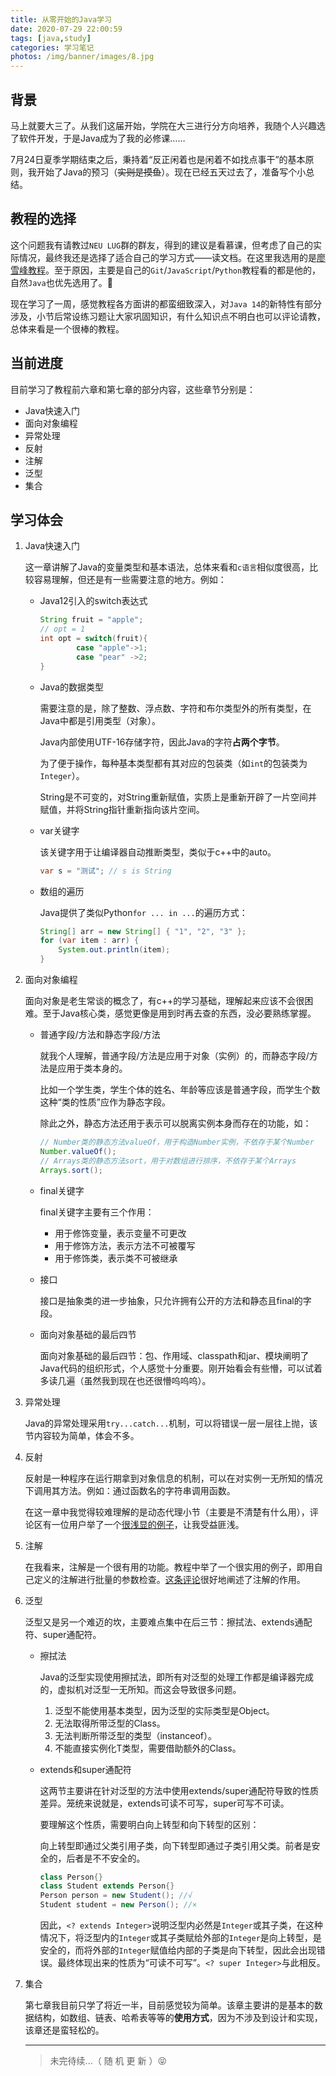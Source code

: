 ```yaml
---
title: 从零开始的Java学习
date: 2020-07-29 22:00:59
tags: [java,study]
categories: 学习笔记
photos: /img/banner/images/8.jpg
---
```


## 背景

马上就要大三了。从我们这届开始，学院在大三进行分方向培养，我随个人兴趣选了软件开发，于是Java成为了我的必修课……

7月24日夏季学期结束之后，秉持着“反正闲着也是闲着不如找点事干”的基本原则，我开始了Java的预习（~~实则是摸鱼~~）。现在已经五天过去了，准备写个小总结。

<!-- more -->

## 教程的选择

这个问题我有请教过`NEU LUG`群的群友，得到的建议是看慕课，但考虑了自己的实际情况，最终我还是选择了适合自己的学习方式——读文档。在这里我选用的是[廖雪峰教程](https://www.liaoxuefeng.com/wiki/1252599548343744)。至于原因，主要是自己的`Git`/`JavaScript`/`Python`教程看的都是他的，自然`Java`也优先选用了。🤣

现在学习了一周，感觉教程各方面讲的都蛮细致深入，对`Java 14`的新特性有部分涉及，小节后常设练习题让大家巩固知识，有什么知识点不明白也可以评论请教，总体来看是一个很棒的教程。

## 当前进度

目前学习了教程前六章和第七章的部分内容，这些章节分别是：

+ Java快速入门
+ 面向对象编程
+ 异常处理
+ 反射
+ 注解
+ 泛型
+ 集合

## 学习体会

1. Java快速入门

   这一章讲解了Java的变量类型和基本语法，总体来看和`c语言`相似度很高，比较容易理解，但还是有一些需要注意的地方。例如：

   + Java12引入的switch表达式

     ```Java
     String fruit = "apple";
     // opt = 1
     int opt = switch(fruit){
             case "apple"->1;
             case "pear" ->2;
     }
     ```

   + Java的数据类型

     需要注意的是，除了整数、浮点数、字符和布尔类型外的所有类型，在Java中都是引用类型（对象）。

     Java内部使用UTF-16存储字符，因此Java的字符**占两个字节**。

     为了便于操作，每种基本类型都有其对应的包装类（如`int`的包装类为`Integer`）。

     String是不可变的，对String重新赋值，实质上是重新开辟了一片空间并赋值，并将String指针重新指向该片空间。

   + var关键字

     该关键字用于让编译器自动推断类型，类似于c++中的auto。

     ```java
     var s = "测试"; // s is String
     ```

   + 数组的遍历

     Java提供了类似Python`for ... in ...`的遍历方式：

     ```java
     String[] arr = new String[] { "1", "2", "3" };
     for (var item : arr) {
         System.out.println(item);
     }
     ```

2. 面向对象编程

   面向对象是老生常谈的概念了，有c++的学习基础，理解起来应该不会很困难。至于Java核心类，感觉更像是用到时再去查的东西，没必要熟练掌握。

   + 普通字段/方法和静态字段/方法

     就我个人理解，普通字段/方法是应用于对象（实例）的，而静态字段/方法是应用于类本身的。

     比如一个学生类，学生个体的姓名、年龄等应该是普通字段，而学生个数这种“类的性质”应作为静态字段。

     除此之外，静态方法还用于表示可以脱离实例本身而存在的功能，如：

     ```java
     // Number类的静态方法valueOf，用于构造Number实例，不依存于某个Number
     Number.valueOf();
     // Arrays类的静态方法sort，用于对数组进行排序，不依存于某个Arrays
     Arrays.sort();
     ```

   + final关键字

     final关键字主要有三个作用：

     + 用于修饰变量，表示变量不可更改
     + 用于修饰方法，表示方法不可被覆写
     + 用于修饰类，表示类不可被继承

   + 接口

     接口是抽象类的进一步抽象，只允许拥有公开的方法和静态且final的字段。

   + 面向对象基础的最后四节

     面向对象基础的最后四节：包、作用域、classpath和jar、模块阐明了Java代码的组织形式，个人感觉十分重要。刚开始看会有些懵，可以试着多读几遍（虽然我到现在也还很懵呜呜呜）。

3. 异常处理

   Java的异常处理采用`try...catch...`机制，可以将错误一层一层往上抛，该节内容较为简单，体会不多。

4. 反射

   反射是一种程序在运行期拿到对象信息的机制，可以在对实例一无所知的情况下调用其方法。例如：通过函数名的字符串调用函数。

   在这一章中我觉得较难理解的是动态代理小节（主要是不清楚有什么用），评论区有一位用户举了一个[很浅显的例子](https://www.liaoxuefeng.com/discuss/1279869501571105/1348125769859106)，让我受益匪浅。

5. 注解

   在我看来，注解是一个很有用的功能。教程中举了一个很实用的例子，即用自己定义的注解进行批量的参数检查。[这条评论](https://www.liaoxuefeng.com/discuss/1279869501571105/1337511613825057)很好地阐述了注解的作用。

6. 泛型

   泛型又是另一个难迈的坎，主要难点集中在后三节：擦拭法、extends通配符、super通配符。

   + 擦拭法

     Java的泛型实现使用擦拭法，即所有对泛型的处理工作都是编译器完成的，虚拟机对泛型一无所知。而这会导致很多问题。

     1. 泛型不能使用基本类型，因为泛型的实际类型是Object。
     2. 无法取得所带泛型的Class。
     3. 无法判断所带泛型的类型（instanceof）。
     4. 不能直接实例化T类型，需要借助额外的Class<T>。

   + extends和super通配符

     这两节主要讲在针对泛型的方法中使用extends/super通配符导致的性质差异。笼统来说就是，extends可读不可写，super可写不可读。

     要理解这个性质，需要明白向上转型和向下转型的区别：

     向上转型即通过父类引用子类，向下转型即通过子类引用父类。前者是安全的，后者是不不安全的。

     ```java
     class Person{}
     class Student extends Person{}
     Person person = new Student(); //√
     Student student = new Person(); //×
     ```

     因此，`<? extends Integer>`说明泛型内必然是`Integer`或其子类，在这种情况下，将泛型内的`Integer`或其子类赋给外部的`Integer`是向上转型，是安全的，而将外部的`Integer`赋值给内部的子类是向下转型，因此会出现错误。最终体现出来的性质为“可读不可写”。`<? super Integer>`与此相反。

7. 集合

   第七章我目前只学了将近一半，目前感觉较为简单。该章主要讲的是基本的数据结构，如数组、链表、哈希表等等的**使用方式**，因为不涉及到设计和实现，该章还是蛮轻松的。

   ----------

   > 未完待续...（ 随 机 更 新 ）😝